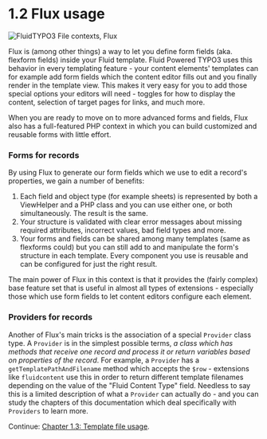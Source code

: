 1.2 Flux usage
==============

![FluidTYPO3 File contexts, Flux](../Images/FileContext/Flux.svgz)

Flux is (among other things) a way to let you define form fields (aka. flexform fields) inside your Fluid template. Fluid Powered TYPO3 uses this behavior in every templating feature - your content elements' templates can for example add form fields which the content editor fills out and you finally render in the template view. This makes it very easy for you to add those special options your editors will need - toggles for how to display the content, selection of target pages for links, and much more.

When you are ready to move on to more advanced forms and fields, Flux also has a full-featured PHP context in which you can build customized and reusable forms with little effort.

### Forms for records

By using Flux to generate our form fields which we use to edit a record's properties, we gain a number of benefits:

1. Each field and object type (for example sheets) is represented by both a ViewHelper and a PHP class and you can use either one, or both simultaneously. The result is the same.
2. Your structure is validated with clear error messages about missing required attributes, incorrect values, bad field types and more.
3. Your forms and fields can be shared among many templates (same as flexforms could) but you can still add to and manipulate the form's structure in each template. Every component you use is reusable and can be configured for just the right result.

The main power of Flux in this context is that it provides the (fairly complex) base feature set that is useful in almost all types of extensions - especially those which use form fields to let content editors configure each element.

### Providers for records

Another of Flux's main tricks is the association of a special `Provider` class type. A `Provider` is in the simplest possible terms, _a class which has methods that receive one record and process it or return variables based on properties of the record_. For example, a `Provider` has a `getTemplatePathAndFilename` method which accepts the `$row` - extensions like `fluidcontent` use this in order to return different template filenames depending on the value of the "Fluid Content Type" field. Needless to say this is a limited description of what a `Provider` can actually do - and you can study the chapters of this documentation which deal specifically with `Providers` to learn more.

Continue: [Chapter 1.3: Template file usage](1.3.TemplateFileUsage.md).
